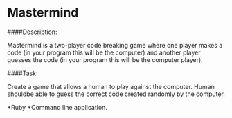 Mastermind
==========

####Description:

Mastermind is a two-player code breaking game where one player makes a code (in your program this will be the computer) and another player guesses the code (in your program this will be the computer player). 


####Task:

Create a game that allows a human to play against the computer. Human shouldbe able to guess the correct code created randomly by the computer.

*Ruby
*Command line application.
